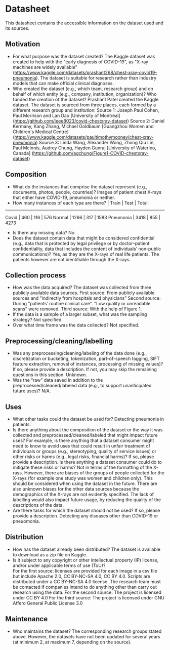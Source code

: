 # Datasheet 
This datasheet contains the accessible information on the dataset used and its sources.

## Motivation

- For what purpose was the dataset created? 
The Kaggle dataset was created to help with the "early diagnosis of COVID-19", as "X-ray machines are widely available" (https://www.kaggle.com/datasets/prashant268/chest-xray-covid19-pneumonia).
The dataset is suitable for research rather than industry models that can make official clinical diagnoses. 
- Who created the dataset (e.g., which team, research group) and on behalf of which entity (e.g., company, institution, organization)? Who funded the creation of the dataset?
Prashant Patel created the Kaggle dataset.
The dataset is sourced from three places, each formed by a different research group and institution:
Source 1: Joseph Paul Cohen, Paul Morrison and Lan Dao [University of Montreal]
(https://github.com/ieee8023/covid-chestxray-dataset)
Source 2: Daniel Kermany, Kang Zhang, Michael Goldbaum [Guangzhou Women and Children's Medical Centre]
(https://www.kaggle.com/datasets/paultimothymooney/chest-xray-pneumonia)
Source 3: Linda Wang, Alexander Wong, Zhong Qiu Lin, Paul McInnis, Audrey Chung, Hayden Gunraj [University of Waterloo, Canada]
(https://github.com/agchung/Figure1-COVID-chestxray-dataset)
 
## Composition

- What do the instances that comprise the dataset represent (e.g., documents, photos, people, countries)? 
Images of patient chest X-rays that either have COVID-19, pneumonia or neither.
- How many instances of each type are there? 
           |   Train   |  Test  |  Total 
------------------------------------------
 Covid     |   460     |   116  |  576
 Normal    |   1266    |   317  |  1583
 Pneumonia |   3418    |   855  |  4273
- Is there any missing data?
No.
- Does the dataset contain data that might be considered confidential (e.g., data that is protected by legal privilege or by    doctor–patient confidentiality, data that includes the content of individuals’ non-public communications)?
Yes, as they are the X-rays of real life patients. The patients however are not identifiable through the X-rays.

## Collection process

- How was the data acquired? 
The dataset was collected from three publicly available data sources.
First source: From publicly available sources and "indirectly from hospitals and physicians"
Second source: During "patients’ routine clinical care". "Low quality or unreadable scans" were removed.
Third source: With the help of Figure 1. 
- If the data is a sample of a larger subset, what was the sampling strategy? 
Not specified.
- Over what time frame was the data collected?
Not specified.

## Preprocessing/cleaning/labelling

- Was any preprocessing/cleaning/labeling of the data done (e.g., discretization or bucketing, tokenization, part-of-speech tagging, SIFT feature extraction, removal of instances, processing of missing values)? 
If so, please provide a description. If not, you may skip the remaining questions in this section. 
Unknown.
- Was the “raw” data saved in addition to the preprocessed/cleaned/labeled data (e.g., to support unanticipated future uses)? 
N/A.
 
## Uses

- What other tasks could the dataset be used for? 
Detecting pneumonia in patients.
- Is there anything about the composition of the dataset or the way it was collected and preprocessed/cleaned/labeled that might impact future uses? For example, is there anything that a dataset consumer might need to know to avoid uses that could result in unfair treatment of individuals or groups 
(e.g., stereotyping, quality of service issues) or other risks or harms (e.g., legal risks, financial harms)? If so, please provide a description. Is there anything a dataset consumer 
could do to mitigate these risks or harms? 
Not in terms of the formatting of the X-rays. However, there are biases of the groups of people collected for the X-rays (for example one study was women and children only). This should be considered 
when using the dataset in the future. There are also unknown biases for the other data sources because the demographics of the X-rays are not evidently specified. The lack of 
labelling would also impact future usage, by reducing the quality of the descriptions of the data.
- Are there tasks for which the dataset should not be used? If so, please provide a description.
Detecting any diseases other than COVID-19 or pneuomonia. 

## Distribution

- How has the dataset already been distributed? 
The dataset is available to download as a zip file on Kaggle.
- Is it subject to any copyright or other intellectual property (IP) license, and/or under applicable terms of use (ToU)?  
For the first source: licenses are provided for each image in a csv file but include Apache 2.0, CC BY-NC-SA 4.0, CC BY 4.0. Scripts are distributed under a  CC BY-NC-SA 4.0 license.
                      The research team must be contacted if companies intend to do anything other than carry out research using the data.
For the second source: The project is licensed under CC BY 4.0
For the third source: The project is licensed under GNU Affero General Public License 3.0

## Maintenance

- Who maintains the dataset?
The corresponding research groups stated above. However, the datasets have not been updated for several years (at minimum 2, at maximum 7, depending on the source).

